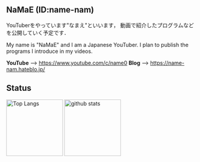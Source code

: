 ## NaMaE (ID:name-nam)
YouTuberをやっています"なまえ"といいます，
動画で紹介したプログラムなどを公開していく予定です．

My name is "NaMaE" and I am a Japanese YouTuber.
I plan to publish the programs I introduce in my videos.

__YouTube__ --> https://www.youtube.com/c/name0
__Blog__ --> https://name-nam.hateblo.jp/

## Status
<p align="left"> 
  <img alt="Top Langs" height="150px" src="https://github-readme-stats.vercel.app/api/top-langs/?username=name-nam&layout=compact&show_icons=true" />
  <img alt="github stats" height="150px" src="https://github-readme-stats.vercel.app/api?username=name-nam&show_icons=ture" />
</p>

<!--
**name-nam/name-nam** is a ✨ _special_ ✨ repository because its `README.md` (this file) appears on your GitHub profile.

Here are some ideas to get you started:

- 🔭 I’m currently working on ...
- 🌱 I’m currently learning ...
- 👯 I’m looking to collaborate on ...
- 🤔 I’m looking for help with ...
- 💬 Ask me about ...
- 📫 How to reach me: ...
- 😄 Pronouns: ...
- ⚡ Fun fact: ...
-->
